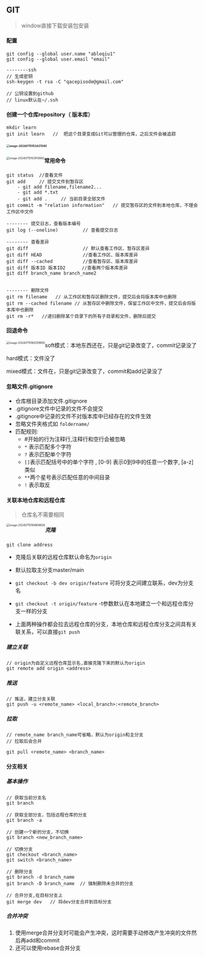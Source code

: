 ## GIT

> window直接下载安装包安装

#### **配置**

```
git config --global user.name "ableqiu1"
git config --global user.email "email"
```

```
--------ssh
// 生成密钥
ssh-keygen -t rsa -C "qacepisode@gmail.com"

// 公钥设置到github
// linux默认在~/.ssh
```



#### 创建一个仓库repository（ 版本库）

```
mkdir learn 
git init learn   //  把这个目录变成Git可以管理的仓库，之后文件会被追踪
```

##### <img src="C:\data\note\HPC\assets\image-20240715153437040.png" alt="image-20240715153437040" style="zoom:50%;" />

<img src="C:\data\note\HPC\assets\image-20240715153913882.png" alt="image-20240715153913882" style="zoom:50%; text-align:left; float:left;" />



#### 常用命令

```
git status 	//查看文件
git add  	// 提交文件到暂存区
	- git add filename,filename2...
	- git add *.txt
	- git add .     // 当前目录全部文件
git commit -m "relation information"   // 提交暂存区的文件到本地仓库，不理会工作区中文件

-------- 提交日志，查看版本编号
git log (--oneline)			// 查看提交日志

-------- 查看差异
git diff   					// 默认查看工作区、暂存区差异
git diff HEAD  				//查看工作区、版本库差异
git diff --cached			//查看暂存区、版本库差异
git diff 版本ID 版本ID2      //查看两个版本库差异
git diff branch_name branch_name2 


-------- 删除文件
git rm filename   // 从工作区和暂存区删除文件，提交后会将版本库中也删除
git rm --cached filename // 从暂存区中删除文件，保留工作区中文件，提交后会将版本库中也删除
git rm -r*   //递归删除某个目录下的所有子目录和文件，删除后提交
```



#### 回退命令

<img src="C:\data\note\HPC\assets\image-20240715160259900.png" alt="image-20240715160259900" style="zoom:50%;float:left;" />

soft模式：本地东西还在，只是git记录改变了，commit记录没了

hard模式：文件没了

mixed模式：文件在，只是git记录改变了，commit和add记录没了



#### 忽略文件.gitignore

- 仓库根目录添加文件.gitignore
- .gitignore文件中记录的文件不会提交
- .gitignore中记录的文件不对版本库中已经存在的文件生效
- 忽略文件夹格式如 `foldername/`
- 匹配规则:
  - #开始的行为注释行,注释行和空行会被忽略
  - `*` 表示匹配多个字符
  - `?` 表示匹配单个字符
  - `[]`表示匹配括号中的单个字符 , [0-9] 表示0到9中的任意一个数字, [a-z]类似
  - `**`两个星号表示匹配任意的中间目录
  - `!` 表示取反



#### 关联本地仓库和远程仓库

> 仓库名不需要相同

<img src="C:\data\note\HPC\assets\image-20240715194808826.png" alt="image-20240715194808826" style="zoom:50%; float:left" />

##### 克隆

`git clone address`

- 克隆后关联的远程仓库默认命名为`origin`

- 默认拉取主分支master/main
- `git checkout -b dev origin/feature` 可将分支之间建立联系，dev为分支名
- `git checkout -t origin/feature` -t参数默认在本地建立一个和远程仓库分支一样的分支
- 上面两种操作都会拉去远程仓库的分支，本地仓库和远程仓库分支之间具有关联关系，可以直接`git push`



##### 建立关联

```
// origin为自定义远程仓库显示名,直接克隆下来的默认为origin 
git remote add origin <address>
```

##### 推送

```
// 推送，建立分支关联
git push -u <remote_name> <local_branch>:<remote_branch>  
```

##### 拉取

```
// remote_name branch_name可省略，默认为origin和主分支
// 拉取后会合并

git pull <remote_name> <branch_name>
```



#### 分支相关

##### 基本操作

```
// 获取当前分支名 
git branch    

// 获取全部分支，包括远程仓库的分支
git branch -a

// 创建一个新的分支，不切换
git branch <new_branch_name>  

// 切换分支
git checkout <branch_name>
git switch <branch_name>

// 删除分支
git branch -d branch_name
git branch -D branch_name  // 强制删除未合并的分支

// 合并分支,在目标分支上
git merge dev   // 将dev分支合并到目标分支
```



##### 合并冲突

1. 使用merge合并分支时可能会产生冲突，这时需要手动修改产生冲突的文件然后再add和commit
2. 还可以使用rebase合并分支